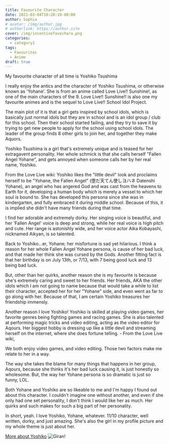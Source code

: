 ```yaml
---
title: Favourite Character
date: 2021-03-04T18:28:19-08:00
author: Sophia
# avatar: /img/author.jpg
# authorlink: https://author.site
cover: /img/incentivefavechara.png
categories:
  - category1
tags:
  - Favourites
  - Anime
draft: true
---
```


My favourite character of all time is Yoshiko Tsushima

<!--more-->

I really enjoy the antics and the character of Yoshiko Tsushima, or otherwise known as 'Yohane'. She is from an anime called Love Live!! Sunshine!, as one of the main characters of the 9. Love Live!! Sunshine!! is also one my favourite animes and is the sequel to Love Live!! School Idol Project.

The main plot of it is that a girl gets inspired by school idols, which is basically just normal idols but they are in school and is an idol group / club for this school. Then their school started failing, and they try to save it by trying to get new people to apply for the school using school idols. The leader of the group finds 8 other girls to join her, and together they make Aquors.

Yoshiko Tsushima is a girl that's extremely unique and is teased for her extragavent personality. Her whole schmick is that she calls herself "Fallen Angel Yohane", and gets annoyed when someone calls her by her real name, Yoshiko. 

From the Love Live wiki: Yoshiko likes the "little devil" look and proclaims herself to be "Yohane, the Fallen Angel" (堕だ天てん使しヨハネ Datenshi Yohane), an angel who has angered God and was cast from the heavens to Earth for it, developing a human body which is merely a vessel to which her soul is bound to. She has developed this persona since she was in kindergarten, and fully embraced it during middle school. Because of this, it is implied she didn't have many friends during that time.

I find her adorable and extremely dorky. Her singing voice is beautiful, and her 'Fallen Angel' voice is deep and strong, while her real voice is high pitch and cute. Her range is astonishly wide, and her voice actor Aika Kobayashi, nicknamed Aikyan, is so talented.

Back to Yoshiko...er, Yohane; her misfortune is sad yet hilarious. I think a reason for her whole Fallen Angel Yohane persona, is cause of her bad luck, and that made her think she was cursed by the Gods. Another fitting fact is that her birthday is on July 13th, or 7/13, with 7 being good luck and 13 being bad luck.

But, other than her quirks, another reason she is my favourite is because she's extremely caring and sweet to her friends. Her friends, AKA the other idols which I am not going to name because that would take a while to list their character, accepted her for her "Yohane" side, and even went as far to go along with her. Because of that, I am certain Yoshiko treasures her friendship immensly.

Another reason I love Yoshiko! Yoshiko is skilled at playing video games, her favorite genres being fighting games and racing games. She is also talented at performing magic tricks and video editing, acting as the video editor for Aqours. Her biggest hobby is dressing up like a little devil and streaming herself on the internet, where she does fortune telling. - From the Love Live wiki,

We both enjoy video games, and video editing. Those two factors make me relate to her in a way.

The way she takes the blame for many things that happens in her group, Aqours, because she thinks it's her bad luck causing it, is just honestly so wholesome. But, the way her Yohane persona is so dramatic is just so funny, LOL.

Both Yohane and Yoshiko are so likeable to me and I'm happy I found out about this character. I couldn't imagine one without another, and even if she only had one set personality, I don't think I would like her as much. Her quirks and such makes for such a big part of her personality.

In short, yeah. I love Yoshiko, Yohane, whatever. 11/10 character, well written, dorky, and just amazing. She's also the girl in my profile picture and my whole theme is just about her.

[More about Yoshiko](https://love-live.fandom.com/wiki/Yoshiko_Tsushima)
![Giran!](https://static.wikia.nocookie.net/love-live/images/7/76/UR_101063001_Yoshiko.png/revision/latest/scale-to-width-down/800?cb=20200622103729)